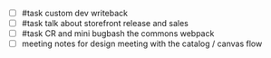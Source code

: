 - [ ] #task custom dev writeback
- [ ] #task talk about storefront release and sales
- [ ] #task CR and mini bugbash the commons webpack
- [ ] meeting notes for design meeting with the catalog / canvas flow